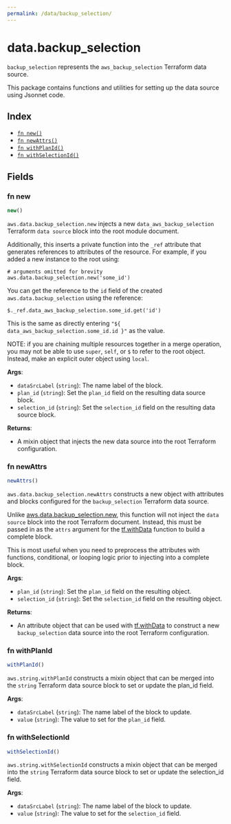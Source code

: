 ```yaml
---
permalink: /data/backup_selection/
---
```


# data.backup_selection

`backup_selection` represents the `aws_backup_selection` Terraform data source.



This package contains functions and utilities for setting up the data source using Jsonnet code.


## Index

* [`fn new()`](#fn-new)
* [`fn newAttrs()`](#fn-newattrs)
* [`fn withPlanId()`](#fn-withplanid)
* [`fn withSelectionId()`](#fn-withselectionid)

## Fields

### fn new

```ts
new()
```


`aws.data.backup_selection.new` injects a new `data_aws_backup_selection` Terraform `data source`
block into the root module document.

Additionally, this inserts a private function into the `_ref` attribute that generates references to attributes of the
resource. For example, if you added a new instance to the root using:

    # arguments omitted for brevity
    aws.data.backup_selection.new('some_id')

You can get the reference to the `id` field of the created `aws.data.backup_selection` using the reference:

    $._ref.data_aws_backup_selection.some_id.get('id')

This is the same as directly entering `"${ data_aws_backup_selection.some_id.id }"` as the value.

NOTE: if you are chaining multiple resources together in a merge operation, you may not be able to use `super`, `self`,
or `$` to refer to the root object. Instead, make an explicit outer object using `local`.

**Args**:
  - `dataSrcLabel` (`string`): The name label of the block.
  - `plan_id` (`string`): Set the `plan_id` field on the resulting data source block.
  - `selection_id` (`string`): Set the `selection_id` field on the resulting data source block.

**Returns**:
- A mixin object that injects the new data source into the root Terraform configuration.


### fn newAttrs

```ts
newAttrs()
```


`aws.data.backup_selection.newAttrs` constructs a new object with attributes and blocks configured for the `backup_selection`
Terraform data source.

Unlike [aws.data.backup_selection.new](#fn-new), this function will not inject the `data source`
block into the root Terraform document. Instead, this must be passed in as the `attrs` argument for the
[tf.withData](https://github.com/tf-libsonnet/core/tree/main/docs#fn-withdata) function to build a complete block.

This is most useful when you need to preprocess the attributes with functions, conditional, or looping logic prior to
injecting into a complete block.

**Args**:
  - `plan_id` (`string`): Set the `plan_id` field on the resulting object.
  - `selection_id` (`string`): Set the `selection_id` field on the resulting object.

**Returns**:
  - An attribute object that can be used with [tf.withData](https://github.com/tf-libsonnet/core/tree/main/docs#fn-withdata) to construct a new `backup_selection` data source into the root Terraform configuration.


### fn withPlanId

```ts
withPlanId()
```

`aws.string.withPlanId` constructs a mixin object that can be merged into the `string`
Terraform data source block to set or update the plan_id field.



**Args**:
  - `dataSrcLabel` (`string`): The name label of the block to update.
  - `value` (`string`): The value to set for the `plan_id` field.


### fn withSelectionId

```ts
withSelectionId()
```

`aws.string.withSelectionId` constructs a mixin object that can be merged into the `string`
Terraform data source block to set or update the selection_id field.



**Args**:
  - `dataSrcLabel` (`string`): The name label of the block to update.
  - `value` (`string`): The value to set for the `selection_id` field.
